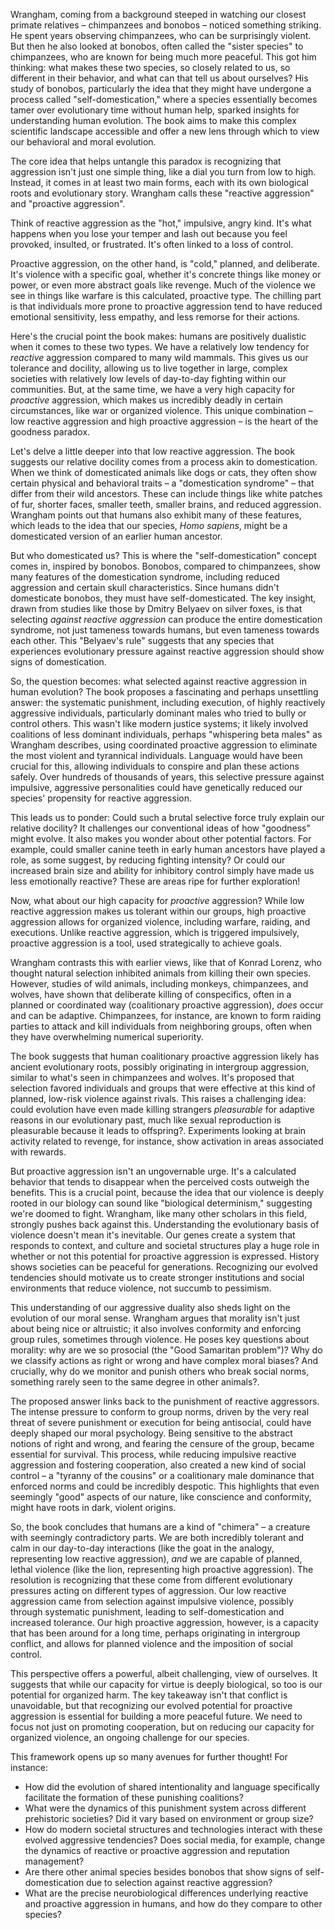 Wrangham, coming from a background steeped in watching our closest primate relatives – chimpanzees and bonobos – noticed something striking. He spent years observing chimpanzees, who can be surprisingly violent. But then he also looked at bonobos, often called the "sister species" to chimpanzees, who are known for being much more peaceful. This got him thinking: what makes these two species, so closely related to us, so different in their behavior, and what can that tell us about ourselves? His study of bonobos, particularly the idea that they might have undergone a process called "self-domestication," where a species essentially becomes tamer over evolutionary time without human help, sparked insights for understanding human evolution. The book aims to make this complex scientific landscape accessible and offer a new lens through which to view our behavioral and moral evolution.

The core idea that helps untangle this paradox is recognizing that aggression isn't just one simple thing, like a dial you turn from low to high. Instead, it comes in at least two main forms, each with its own biological roots and evolutionary story. Wrangham calls these "reactive aggression" and "proactive aggression".

Think of reactive aggression as the "hot," impulsive, angry kind. It's what happens when you lose your temper and lash out because you feel provoked, insulted, or frustrated. It's often linked to a loss of control.

Proactive aggression, on the other hand, is "cold," planned, and deliberate. It's violence with a specific goal, whether it's concrete things like money or power, or even more abstract goals like revenge. Much of the violence we see in things like warfare is this calculated, proactive type. The chilling part is that individuals more prone to proactive aggression tend to have reduced emotional sensitivity, less empathy, and less remorse for their actions.

Here's the crucial point the book makes: humans are positively dualistic when it comes to these two types. We have a relatively low tendency for _reactive_ aggression compared to many wild mammals. This gives us our tolerance and docility, allowing us to live together in large, complex societies with relatively low levels of day-to-day fighting within our communities. But, at the same time, we have a very high capacity for _proactive_ aggression, which makes us incredibly deadly in certain circumstances, like war or organized violence. This unique combination – low reactive aggression and high proactive aggression – is the heart of the goodness paradox.

Let's delve a little deeper into that low reactive aggression. The book suggests our relative docility comes from a process akin to domestication. When we think of domesticated animals like dogs or cats, they often show certain physical and behavioral traits – a "domestication syndrome" – that differ from their wild ancestors. These can include things like white patches of fur, shorter faces, smaller teeth, smaller brains, and reduced aggression. Wrangham points out that humans also exhibit many of these features, which leads to the idea that our species, _Homo sapiens_, might be a domesticated version of an earlier human ancestor.

But who domesticated us? This is where the "self-domestication" concept comes in, inspired by bonobos. Bonobos, compared to chimpanzees, show many features of the domestication syndrome, including reduced aggression and certain skull characteristics. Since humans didn't domesticate bonobos, they must have self-domesticated. The key insight, drawn from studies like those by Dmitry Belyaev on silver foxes, is that selecting _against reactive aggression_ can produce the entire domestication syndrome, not just tameness towards humans, but even tameness towards each other. This "Belyaev's rule" suggests that any species that experiences evolutionary pressure against reactive aggression should show signs of domestication.

So, the question becomes: what selected against reactive aggression in human evolution? The book proposes a fascinating and perhaps unsettling answer: the systematic punishment, including execution, of highly reactively aggressive individuals, particularly dominant males who tried to bully or control others. This wasn't like modern justice systems; it likely involved coalitions of less dominant individuals, perhaps "whispering beta males" as Wrangham describes, using coordinated proactive aggression to eliminate the most violent and tyrannical individuals. Language would have been crucial for this, allowing individuals to conspire and plan these actions safely. Over hundreds of thousands of years, this selective pressure against impulsive, aggressive personalities could have genetically reduced our species' propensity for reactive aggression.

This leads us to ponder: Could such a brutal selective force truly explain our relative docility? It challenges our conventional ideas of how "goodness" might evolve. It also makes you wonder about other potential factors. For example, could smaller canine teeth in early human ancestors have played a role, as some suggest, by reducing fighting intensity? Or could our increased brain size and ability for inhibitory control simply have made us less emotionally reactive? These are areas ripe for further exploration!

Now, what about our high capacity for _proactive_ aggression? While low reactive aggression makes us tolerant within our groups, high proactive aggression allows for organized violence, including warfare, raiding, and executions. Unlike reactive aggression, which is triggered impulsively, proactive aggression is a tool, used strategically to achieve goals.

Wrangham contrasts this with earlier views, like that of Konrad Lorenz, who thought natural selection inhibited animals from killing their own species. However, studies of wild animals, including monkeys, chimpanzees, and wolves, have shown that deliberate killing of conspecifics, often in a planned or coordinated way (coalitionary proactive aggression), _does_ occur and can be adaptive. Chimpanzees, for instance, are known to form raiding parties to attack and kill individuals from neighboring groups, often when they have overwhelming numerical superiority.

The book suggests that human coalitionary proactive aggression likely has ancient evolutionary roots, possibly originating in intergroup aggression, similar to what's seen in chimpanzees and wolves. It's proposed that selection favored individuals and groups that were effective at this kind of planned, low-risk violence against rivals. This raises a challenging idea: could evolution have even made killing strangers _pleasurable_ for adaptive reasons in our evolutionary past, much like sexual reproduction is pleasurable because it leads to offspring?. Experiments looking at brain activity related to revenge, for instance, show activation in areas associated with rewards.

But proactive aggression isn't an ungovernable urge. It's a calculated behavior that tends to disappear when the perceived costs outweigh the benefits. This is a crucial point, because the idea that our violence is deeply rooted in our biology can sound like "biological determinism," suggesting we're doomed to fight. Wrangham, like many other scholars in this field, strongly pushes back against this. Understanding the evolutionary basis of violence doesn't mean it's inevitable. Our genes create a system that responds to context, and culture and societal structures play a huge role in whether or not this potential for proactive aggression is expressed. History shows societies can be peaceful for generations. Recognizing our evolved tendencies should motivate us to create stronger institutions and social environments that reduce violence, not succumb to pessimism.

This understanding of our aggressive duality also sheds light on the evolution of our moral sense. Wrangham argues that morality isn't just about being nice or altruistic; it also involves conformity and enforcing group rules, sometimes through violence. He poses key questions about morality: why are we so prosocial (the "Good Samaritan problem")? Why do we classify actions as right or wrong and have complex moral biases? And crucially, why do we monitor and punish others who break social norms, something rarely seen to the same degree in other animals?.

The proposed answer links back to the punishment of reactive aggressors. The intense pressure to conform to group norms, driven by the very real threat of severe punishment or execution for being antisocial, could have deeply shaped our moral psychology. Being sensitive to the abstract notions of right and wrong, and fearing the censure of the group, became essential for survival. This process, while reducing impulsive reactive aggression and fostering cooperation, also created a new kind of social control – a "tyranny of the cousins" or a coalitionary male dominance that enforced norms and could be incredibly despotic. This highlights that even seemingly "good" aspects of our nature, like conscience and conformity, might have roots in dark, violent origins.

So, the book concludes that humans are a kind of "chimera" – a creature with seemingly contradictory parts. We are both incredibly tolerant and calm in our day-to-day interactions (like the goat in the analogy, representing low reactive aggression), _and_ we are capable of planned, lethal violence (like the lion, representing high proactive aggression). The resolution is recognizing that these come from different evolutionary pressures acting on different types of aggression. Our low reactive aggression came from selection against impulsive violence, possibly through systematic punishment, leading to self-domestication and increased tolerance. Our high proactive aggression, however, is a capacity that has been around for a long time, perhaps originating in intergroup conflict, and allows for planned violence and the imposition of social control.

This perspective offers a powerful, albeit challenging, view of ourselves. It suggests that while our capacity for virtue is deeply biological, so too is our potential for organized harm. The key takeaway isn't that conflict is unavoidable, but that recognizing our evolved potential for proactive aggression is essential for building a more peaceful future. We need to focus not just on promoting cooperation, but on reducing our capacity for organized violence, an ongoing challenge for our species.

This framework opens up so many avenues for further thought! For instance:

- How did the evolution of shared intentionality and language specifically facilitate the formation of these punishing coalitions?
- What were the dynamics of this punishment system across different prehistoric societies? Did it vary based on environment or group size?
- How do modern societal structures and technologies interact with these evolved aggressive tendencies? Does social media, for example, change the dynamics of reactive or proactive aggression and reputation management?
- Are there other animal species besides bonobos that show signs of self-domestication due to selection against reactive aggression?
- What are the precise neurobiological differences underlying reactive and proactive aggression in humans, and how do they compare to other species?